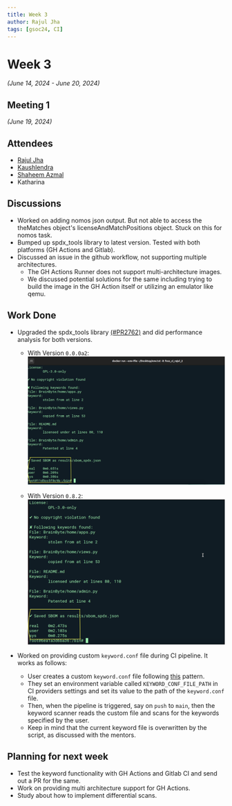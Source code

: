```yaml
---
title: Week 3
author: Rajul Jha
tags: [gsoc24, CI]
---
```

<!--
SPDX-License-Identifier: CC-BY-SA-4.0

SPDX-FileCopyrightText: 2024 Rajul Jha <rajuljha49gmail.com>
-->

# Week 3
*(June 14, 2024 - June 20, 2024)*

## Meeting 1
*(June 19, 2024)*

## Attendees
* [Rajul Jha](https://github.com/rajuljha)
* [Kaushlendra](https://github.com/Kaushl2208)
* [Shaheem Azmal](https://github.com/shaheemazmalmmd)
* Katharina


## Discussions

* Worked on adding nomos json output. But not able to access the theMatches object's licenseAndMatchPositions object. Stuck on this for nomos task. 
* Bumped up spdx_tools library to latest version. Tested with both platforms (GH Actions and Gitlab).
* Discussed an issue in the github workflow, not supporting multiple architectures.
  * The GH Actions Runner does not support multi-architecture images.
  * We discussed potential solutions for the same including trying to build the image in the GH Action itself or utilizing an emulator like qemu. 

## Work Done

* Upgraded the spdx_tools library [(#PR2762)](https://github.com/fossology/fossology/pull/2762) and did performance analysis for both versions.
    * With Version `0.0.0a2`: 
    ![Screenshot](/img/ci/Spdx_tools_Version0.8.0a2.png)
    
    * With Version `0.8.2`:
    ![Screenshot](/img/ci/Spdx_tools_Version_0.8.2.png)

* Worked on providing custom `keyword.conf` file during CI pipeline. It works as follows:
  * User creates a custom `keyword.conf` file following [this](https://github.com/fossology/fossology/blob/master/src/copyright/agent/keyword.conf) pattern.
  * They set an environment variable called `KEYWORD_CONF_FILE_PATH` in CI providers settings and set its value to the path of the `keyword.conf` file.
  * Then, when the pipeline is triggered, say on `push` to `main`, then the keyword scanner reads the custom file and scans for the keywords specified by the user.
  * Keep in mind that the current keyword file is overwritten by the script, as discussed with the mentors.

## Planning for next week

* Test the keyword functionality with GH Actions and Gitlab CI and send out a PR for the same.
* Work on providing multi architecture support for GH Actions.
* Study about how to implement differential scans.